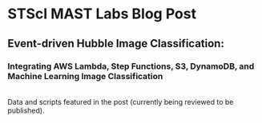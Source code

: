 # STScI MAST Labs Blog Post

## Event-driven Hubble Image Classification:

### Integrating AWS Lambda, Step Functions, S3, DynamoDB, and Machine Learning Image Classification
<br>
Data and scripts featured in the post (currently being reviewed to be published).
